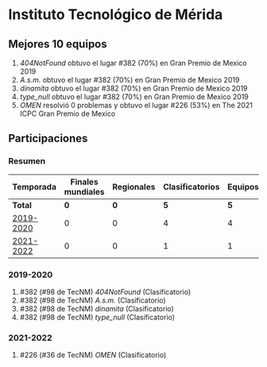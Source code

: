 ---
---

# Instituto Tecnológico de Mérida

## Mejores 10 equipos

1. _404NotFound_ obtuvo el lugar #382 (70%) en Gran Premio de Mexico 2019
1. _A.s.m._ obtuvo el lugar #382 (70%) en Gran Premio de Mexico 2019
1. _dinamita_ obtuvo el lugar #382 (70%) en Gran Premio de Mexico 2019
1. _type_null_ obtuvo el lugar #382 (70%) en Gran Premio de Mexico 2019
1. _OMEN_ resolvió 0 problemas y obtuvo el lugar #226 (53%) en The 2021 ICPC Gran Premio de Mexico

## Participaciones

### Resumen

| Temporada | Finales mundiales | Regionales | Clasificatorios | Equipos |
| --- | --- | --- | --- | --- |
| **Total** | **0** | **0** | **5** | **5** |
| [2019-2020](#2019-2020) | 0 | 0 | 4 | 4 |
| [2021-2022](#2021-2022) | 0 | 0 | 1 | 1 |

### 2019-2020

1. #382 (#98 de TecNM) _404NotFound_ (Clasificatorio)
1. #382 (#98 de TecNM) _A.s.m._ (Clasificatorio)
1. #382 (#98 de TecNM) _dinamita_ (Clasificatorio)
1. #382 (#98 de TecNM) _type_null_ (Clasificatorio)

### 2021-2022

1. #226 (#36 de TecNM) _OMEN_ (Clasificatorio)



